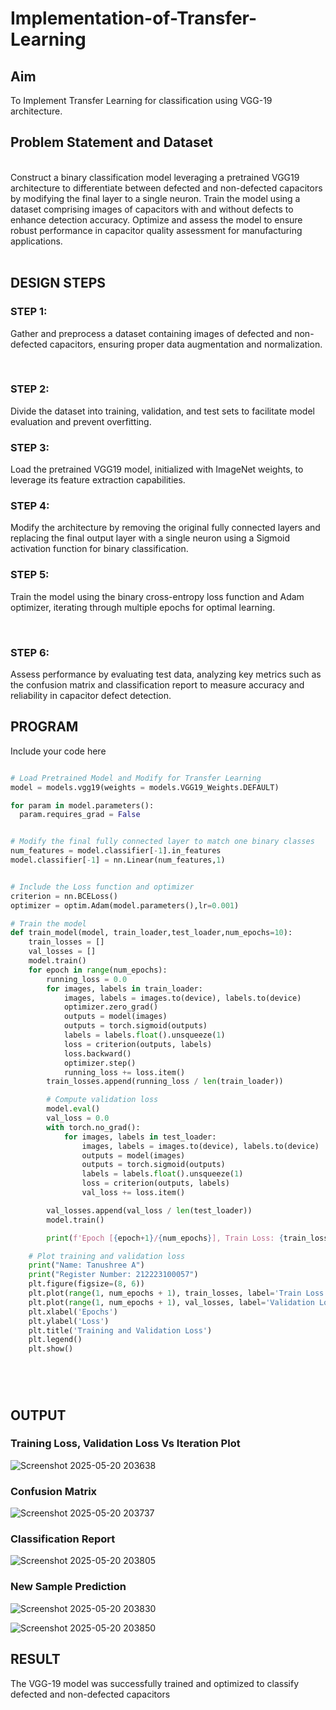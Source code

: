 # Implementation-of-Transfer-Learning
## Aim
To Implement Transfer Learning for classification using VGG-19 architecture.
## Problem Statement and Dataset

</br>
Construct a binary classification model leveraging a pretrained VGG19 architecture to differentiate between defected and non-defected capacitors by modifying the final layer to a single neuron. Train the model using a dataset comprising images of capacitors with and without defects to enhance detection accuracy. Optimize and assess the model to ensure robust performance in capacitor quality assessment for manufacturing applications.
</br>
</br>

## DESIGN STEPS
### STEP 1:
Gather and preprocess a dataset containing images of defected and non-defected capacitors, ensuring proper data augmentation and normalization.

</br>

### STEP 2:
Divide the dataset into training, validation, and test sets to facilitate model evaluation and prevent overfitting.
</br>

### STEP 3:
Load the pretrained VGG19 model, initialized with ImageNet weights, to leverage its feature extraction capabilities.
<br>

### STEP 4:
Modify the architecture by removing the original fully connected layers and replacing the final output layer with a single neuron using a Sigmoid activation function for binary classification.
<br>

### STEP 5:
Train the model using the binary cross-entropy loss function and Adam optimizer, iterating through multiple epochs for optimal learning.

<br>

### STEP 6:
Assess performance by evaluating test data, analyzing key metrics such as the confusion matrix and classification report to measure accuracy and reliability in capacitor defect detection.
<br>


## PROGRAM
Include your code here
```python

# Load Pretrained Model and Modify for Transfer Learning
model = models.vgg19(weights = models.VGG19_Weights.DEFAULT)

for param in model.parameters():
  param.requires_grad = False


# Modify the final fully connected layer to match one binary classes
num_features = model.classifier[-1].in_features
model.classifier[-1] = nn.Linear(num_features,1)


# Include the Loss function and optimizer
criterion = nn.BCELoss()
optimizer = optim.Adam(model.parameters(),lr=0.001)

# Train the model
def train_model(model, train_loader,test_loader,num_epochs=10):
    train_losses = []
    val_losses = []
    model.train()
    for epoch in range(num_epochs):
        running_loss = 0.0
        for images, labels in train_loader:
            images, labels = images.to(device), labels.to(device)
            optimizer.zero_grad()
            outputs = model(images)
            outputs = torch.sigmoid(outputs)
            labels = labels.float().unsqueeze(1)
            loss = criterion(outputs, labels)
            loss.backward()
            optimizer.step()
            running_loss += loss.item()
        train_losses.append(running_loss / len(train_loader))

        # Compute validation loss
        model.eval()
        val_loss = 0.0
        with torch.no_grad():
            for images, labels in test_loader:
                images, labels = images.to(device), labels.to(device)
                outputs = model(images)
                outputs = torch.sigmoid(outputs)
                labels = labels.float().unsqueeze(1)
                loss = criterion(outputs, labels)
                val_loss += loss.item()

        val_losses.append(val_loss / len(test_loader))
        model.train()

        print(f'Epoch [{epoch+1}/{num_epochs}], Train Loss: {train_losses[-1]:.4f}, Validation Loss: {val_losses[-1]:.4f}')

    # Plot training and validation loss
    print("Name: Tanushree A")
    print("Register Number: 212223100057")
    plt.figure(figsize=(8, 6))
    plt.plot(range(1, num_epochs + 1), train_losses, label='Train Loss', marker='o')
    plt.plot(range(1, num_epochs + 1), val_losses, label='Validation Loss', marker='s')
    plt.xlabel('Epochs')
    plt.ylabel('Loss')
    plt.title('Training and Validation Loss')
    plt.legend()
    plt.show()






```

## OUTPUT
### Training Loss, Validation Loss Vs Iteration Plot
![Screenshot 2025-05-20 203638](https://github.com/user-attachments/assets/655bf973-043f-4eb0-8402-c45150993119)


### Confusion Matrix
![Screenshot 2025-05-20 203737](https://github.com/user-attachments/assets/cf5ae55b-9c68-472a-8279-feaf9fd62271)

### Classification Report
![Screenshot 2025-05-20 203805](https://github.com/user-attachments/assets/0959f329-1796-46d0-95eb-a05e4f820f1b)


### New Sample Prediction
![Screenshot 2025-05-20 203830](https://github.com/user-attachments/assets/ef754226-b3b0-43d1-bbc0-42b042ababff)

![Screenshot 2025-05-20 203850](https://github.com/user-attachments/assets/7282f9cd-eb20-4f11-9a95-ce3f8912cd0a)



## RESULT
The VGG-19 model was successfully trained and optimized to classify defected and non-defected capacitors


</br>
</br>

